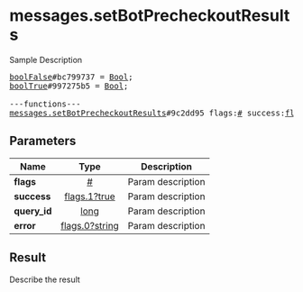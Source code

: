 # messages.setBotPrecheckoutResults

Sample Description

<pre>
<a href="../constructor/boolFalse">boolFalse</a>#bc799737 = <a href="../type/Bool.md">Bool</a>;
<a href="../constructor/boolTrue">boolTrue</a>#997275b5 = <a href="../type/Bool.md">Bool</a>;

---functions---
<a href="../method/messages.setBotPrecheckoutResults.md">messages.setBotPrecheckoutResults</a>#9c2dd95 flags:<a href="../type/#.md">#</a> success:<a href="../type/flags.1?true.md">flags.1?true</a> query_id:<a href="../type/long.md">long</a> error:<a href="../type/flags.0?string.md">flags.0?string</a> = <a href="../type/Bool.md">Bool</a>;
</pre>

## Parameters

| Name | Type | Description |
|------|:----:|-------------|
| **flags** | [#](../type/#.md) | Param description |
| **success** | [flags.1?true](../type/flags.1?true.md) | Param description |
| **query_id** | [long](../type/long.md) | Param description |
| **error** | [flags.0?string](../type/flags.0?string.md) | Param description |

## Result

Describe the result

